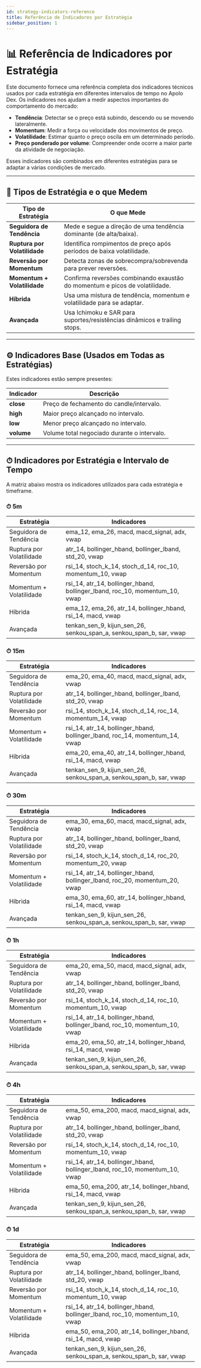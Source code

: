 ```yaml
---
id: strategy-indicators-reference
title: Referência de Indicadores por Estratégia
sidebar_position: 1
---
```


# 📊 Referência de Indicadores por Estratégia

Este documento fornece uma referência completa dos indicadores técnicos usados por cada estratégia em diferentes intervalos de tempo no Apolo Dex. Os indicadores nos ajudam a medir aspectos importantes do comportamento do mercado:

- **Tendência**: Detectar se o preço está subindo, descendo ou se movendo lateralmente.
- **Momentum**: Medir a força ou velocidade dos movimentos de preço.
- **Volatilidade**: Estimar quanto o preço oscila em um determinado período.
- **Preço ponderado por volume**: Compreender onde ocorre a maior parte da atividade de negociação.

Esses indicadores são combinados em diferentes estratégias para se adaptar a várias condições de mercado.

---

## 🧠 Tipos de Estratégia e o que Medem

| Tipo de Estratégia          | O que Mede                                                                   |
|-----------------------------|------------------------------------------------------------------------------|
| **Seguidora de Tendência**  | Mede e segue a direção de uma tendência dominante (de alta/baixa).           |
| **Ruptura por Volatilidade**| Identifica rompimentos de preço após períodos de baixa volatilidade.         |
| **Reversão por Momentum**   | Detecta zonas de sobrecompra/sobrevenda para prever reversões.               |
| **Momentum + Volatilidade** | Confirma reversões combinando exaustão do momentum e picos de volatilidade.  |
| **Híbrida**                 | Usa uma mistura de tendência, momentum e volatilidade para se adaptar.       |
| **Avançada**                | Usa Ichimoku e SAR para suportes/resistências dinâmicos e trailing stops.    |

---

## ⚙️ Indicadores Base (Usados em Todas as Estratégias)

Estes indicadores estão sempre presentes:

| Indicador | Descrição |
|-----------|-----------|
| **close** | Preço de fechamento do candle/intervalo. |
| **high**  | Maior preço alcançado no intervalo. |
| **low**   | Menor preço alcançado no intervalo. |
| **volume**| Volume total negociado durante o intervalo. |

---

## ⏱ Indicadores por Estratégia e Intervalo de Tempo

A matriz abaixo mostra os indicadores utilizados para cada estratégia e timeframe.

### ⏱ 5m

| Estratégia               | Indicadores |
|--------------------------|-------------|
| Seguidora de Tendência   | ema_12, ema_26, macd, macd_signal, adx, vwap |
| Ruptura por Volatilidade | atr_14, bollinger_hband, bollinger_lband, std_20, vwap |
| Reversão por Momentum    | rsi_14, stoch_k_14, stoch_d_14, roc_10, momentum_10, vwap |
| Momentum + Volatilidade  | rsi_14, atr_14, bollinger_hband, bollinger_lband, roc_10, momentum_10, vwap |
| Híbrida                  | ema_12, ema_26, atr_14, bollinger_hband, rsi_14, macd, vwap |
| Avançada                 | tenkan_sen_9, kijun_sen_26, senkou_span_a, senkou_span_b, sar, vwap |

### ⏱ 15m

| Estratégia               | Indicadores |
|--------------------------|-------------|
| Seguidora de Tendência   | ema_20, ema_40, macd, macd_signal, adx, vwap |
| Ruptura por Volatilidade | atr_14, bollinger_hband, bollinger_lband, std_20, vwap |
| Reversão por Momentum    | rsi_14, stoch_k_14, stoch_d_14, roc_14, momentum_14, vwap |
| Momentum + Volatilidade  | rsi_14, atr_14, bollinger_hband, bollinger_lband, roc_14, momentum_14, vwap |
| Híbrida                  | ema_20, ema_40, atr_14, bollinger_hband, rsi_14, macd, vwap |
| Avançada                 | tenkan_sen_9, kijun_sen_26, senkou_span_a, senkou_span_b, sar, vwap |

### ⏱ 30m

| Estratégia               | Indicadores |
|--------------------------|-------------|
| Seguidora de Tendência   | ema_30, ema_60, macd, macd_signal, adx, vwap |
| Ruptura por Volatilidade | atr_14, bollinger_hband, bollinger_lband, std_20, vwap |
| Reversão por Momentum    | rsi_14, stoch_k_14, stoch_d_14, roc_20, momentum_20, vwap |
| Momentum + Volatilidade  | rsi_14, atr_14, bollinger_hband, bollinger_lband, roc_20, momentum_20, vwap |
| Híbrida                  | ema_30, ema_60, atr_14, bollinger_hband, rsi_14, macd, vwap |
| Avançada                 | tenkan_sen_9, kijun_sen_26, senkou_span_a, senkou_span_b, sar, vwap |

### ⏱ 1h

| Estratégia               | Indicadores |
|--------------------------|-------------|
| Seguidora de Tendência   | ema_20, ema_50, macd, macd_signal, adx, vwap |
| Ruptura por Volatilidade | atr_14, bollinger_hband, bollinger_lband, std_20, vwap |
| Reversão por Momentum    | rsi_14, stoch_k_14, stoch_d_14, roc_10, momentum_10, vwap |
| Momentum + Volatilidade  | rsi_14, atr_14, bollinger_hband, bollinger_lband, roc_10, momentum_10, vwap |
| Híbrida                  | ema_20, ema_50, atr_14, bollinger_hband, rsi_14, macd, vwap |
| Avançada                 | tenkan_sen_9, kijun_sen_26, senkou_span_a, senkou_span_b, sar, vwap |

### ⏱ 4h

| Estratégia               | Indicadores |
|--------------------------|-------------|
| Seguidora de Tendência   | ema_50, ema_200, macd, macd_signal, adx, vwap |
| Ruptura por Volatilidade | atr_14, bollinger_hband, bollinger_lband, std_20, vwap |
| Reversão por Momentum    | rsi_14, stoch_k_14, stoch_d_14, roc_10, momentum_10, vwap |
| Momentum + Volatilidade  | rsi_14, atr_14, bollinger_hband, bollinger_lband, roc_10, momentum_10, vwap |
| Híbrida                  | ema_50, ema_200, atr_14, bollinger_hband, rsi_14, macd, vwap |
| Avançada                 | tenkan_sen_9, kijun_sen_26, senkou_span_a, senkou_span_b, sar, vwap |

### ⏱ 1d

| Estratégia               | Indicadores |
|--------------------------|-------------|
| Seguidora de Tendência   | ema_50, ema_200, macd, macd_signal, adx, vwap |
| Ruptura por Volatilidade | atr_14, bollinger_hband, bollinger_lband, std_20, vwap |
| Reversão por Momentum    | rsi_14, stoch_k_14, stoch_d_14, roc_10, momentum_10, vwap |
| Momentum + Volatilidade  | rsi_14, atr_14, bollinger_hband, bollinger_lband, roc_10, momentum_10, vwap |
| Híbrida                  | ema_50, ema_200, atr_14, bollinger_hband, rsi_14, macd, vwap |
| Avançada                 | tenkan_sen_9, kijun_sen_26, senkou_span_a, senkou_span_b, sar, vwap |
